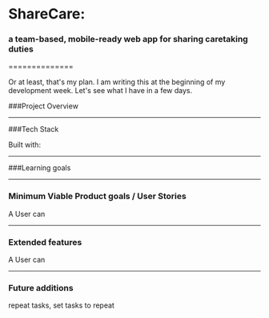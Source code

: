 # ShareCare: 
### a team-based, mobile-ready web app for sharing caretaking duties
==============

Or at least, that's my plan. I am writing this at the beginning of my development week. Let's see what I have in a few days.

###Project Overview

___
###Tech Stack

Built with:
___

###Learning goals


___
### Minimum Viable Product goals / User Stories

A User can


___
### Extended features

A User can


___

### Future additions

repeat tasks, set tasks to repeat
